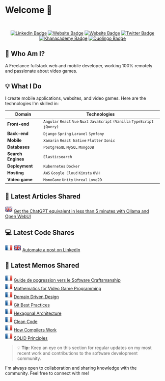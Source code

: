 # Welcome 👋
<div align="center">
<br />

[![Linkedin Badge](https://img.shields.io/badge/-Tanguy_Chenier-blue?style=for-the-badge&logo=Linkedin&logoColor=white&link=https://www.linkedin.com/in/tanguy-chenier/)](https://www.linkedin.com/in/tanguy-chenier/)
[![Website Badge](https://img.shields.io/badge/-TanSoftware-47CCCC?style=for-the-badge&logo=Google-Chrome&logoColor=white&link=https://www.tansoftware.com)](https://www.tansoftware.com)
[![Website Badge](https://img.shields.io/badge/-TanSoftwareOS-47CCCC?style=for-the-badge&logo=Google-Chrome&logoColor=white&link=https://www.tansoftware.com/os)](https://www.tansoftware.com/os)
[![Twitter Badge](https://img.shields.io/badge/-@ChenierTanguy-1ca0f1?style=for-the-badge&logo=twitter&logoColor=white&link=https://twitter.com/ChenierTanguy)](https://twitter.com/ChenierTanguy)
[![Khanacademy Badge](https://img.shields.io/badge/-Khan_Academy-14BF96?style=for-the-badge&logo=khanacademy&logoColor=white&link=https://fr.khanacademy.org/profile/tanguychenier)](https://fr.khanacademy.org/profile/tanguychenier)
[![Duolingo Badge](https://img.shields.io/badge/-Duolingo-yellow?style=for-the-badge&logo=duolingo&logoColor=white&link=https://www.duolingo.com/profile/tchenier)](https://www.duolingo.com/profile/tchenier)

</div>

## 🚀 Who Am I?

A Freelance fullstack web and mobile developer, working 100% remotely and passionate about video games.

## 💡 What I Do

I create mobile applications, websites, and video games. Here are the technologies I'm skilled in:

| Domain             | Technologies                                                                                                 |
|--------------------|--------------------------------------------------------------------------------------------------------------|
| **Front-end**      | `Angular` `React` `Vue` `Nuxt` `JavaScript` `(Vanilla` `TypeScript` `jQuery)`                                |
| **Back-end**       | `Django` `Spring` `Laravel` `Symfony`                                                                        |
| **Mobile**         | `Xamarin` `React Native` `Flutter` `Ionic`                                                                   |
| **Databases**      | `PostgreSQL` `MySQL` `MongoDB`                                                                               |
| **Search Engines** | `Elasticsearch`                                                                                              |
| **Deployment**     | `Kubernetes` `Docker`                                                                                        |
| **Hosting**        | `AWS` `Google Cloud` `Kinsta` `OVH`                                                                          |
| **Video game**     | `MonoGame` `Unity` `Unreal` `Love2D`                                                                         |

## 📰 Latest Articles Shared

![UK](https://raw.githubusercontent.com/gosquared/flags/master/flags/flags/shiny/24/United-Kingdom.png) [Get the ChatGPT equivalent in less than 5 minutes with Ollama and Open WebUI](https://dev.to/tanguy_chenier/get-chatgpt-equivalent-in-under-5-minutes-with-ollama-open-webui-271e)

## 💻 Latest Code Shares

![FR](https://raw.githubusercontent.com/gosquared/flags/master/flags/flags/shiny/24/France.png) ![UK](https://raw.githubusercontent.com/gosquared/flags/master/flags/flags/shiny/24/United-Kingdom.png) [Automate a post on LinkedIn](https://github.com/Tan-Software/automate-linkedin-posting)

## 📝 Latest Memos Shared

![FR](https://raw.githubusercontent.com/gosquared/flags/master/flags/flags/shiny/24/France.png) [Guide de pogression vers le Software Craftsmanship](https://github.com/Tan-Software/Guide-de-Progression-vers-le-Software-Craftsmanship)  
![FR](https://raw.githubusercontent.com/gosquared/flags/master/flags/flags/shiny/24/France.png) [Mathematics for Video Game Programming](https://github.com/Tan-Software/Mathematiques-pour-la-programmation-de-jeux-video)  
![FR](https://raw.githubusercontent.com/gosquared/flags/master/flags/flags/shiny/24/France.png) [Domain Driven Design](https://github.com/Tan-Software/domain-driven-design)  
![FR](https://raw.githubusercontent.com/gosquared/flags/master/flags/flags/shiny/24/France.png) [Git Best Practices](https://github.com/Tan-Software/bonnes-pratiques-git)  
![FR](https://raw.githubusercontent.com/gosquared/flags/master/flags/flags/shiny/24/France.png) [Hexagonal Architecture](https://github.com/Tan-Software/clean-architecture-hexagonale)  
![FR](https://raw.githubusercontent.com/gosquared/flags/master/flags/flags/shiny/24/France.png) [Clean Code](https://github.com/Tan-Software/clean-code)  
![FR](https://raw.githubusercontent.com/gosquared/flags/master/flags/flags/shiny/24/France.png) [How Compilers Work](https://github.com/Tan-Software/fonctionnement-compilateur)  
![FR](https://raw.githubusercontent.com/gosquared/flags/master/flags/flags/shiny/24/France.png) [SOLID Principles](https://github.com/Tan-Software/les-principes-solid)

> 💡 **Tip:** Keep an eye on this section for regular updates on my most recent work and contributions to the software development community.


I'm always open to collaboration and sharing knowledge with the community. Feel free to connect with me!
